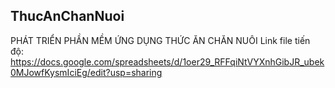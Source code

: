 ## ThucAnChanNuoi

PHÁT TRIỂN PHẦN MỀM ỨNG DỤNG THỨC ĂN CHĂN NUÔI 
Link file tiến độ: https://docs.google.com/spreadsheets/d/1oer29_RFFqiNtVYXnhGibJR_ubek0MJowfKysmIciEg/edit?usp=sharing

